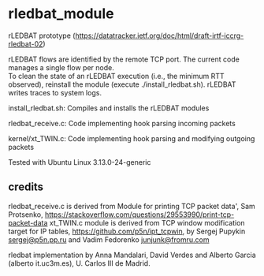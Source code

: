 # rledbat_module

rLEDBAT prototype (https://datatracker.ietf.org/doc/html/draft-irtf-iccrg-rledbat-02)

rLEDBAT flows are identified by the remote TCP port.
The current code manages a single flow per node.  
To clean the state of an rLEDBAT execution (i.e., the minimum RTT observed), reinstall the module (execute ./install_rledbat.sh). rLEDBAT writes traces to system logs. 

install_rledbat.sh: Compiles and installs the rLEDBAT modules

rledbat_receive.c: Code implementing hook parsing incoming packets

kernel/xt_TWIN.c: Code implementing hook parsing and modifying outgoing packets

Tested with Ubuntu Linux 3.13.0-24-generic

## credits

rledbat_receive.c is derived from Module for printing TCP packet data', Sam Protsenko, https://stackoverflow.com/questions/29553990/print-tcp-packet-data
xt_TWIN.c module is derived from TCP window modification target for IP tables, https://github.com/p5n/ipt_tcpwin, by Sergej Pupykin <sergej@p5n.pp.ru> and  Vadim Fedorenko <junjunk@fromru.com>

rledbat implementation by Anna Mandalari, David Verdes and Alberto Garcia (alberto it.uc3m.es), U. Carlos III de Madrid.
